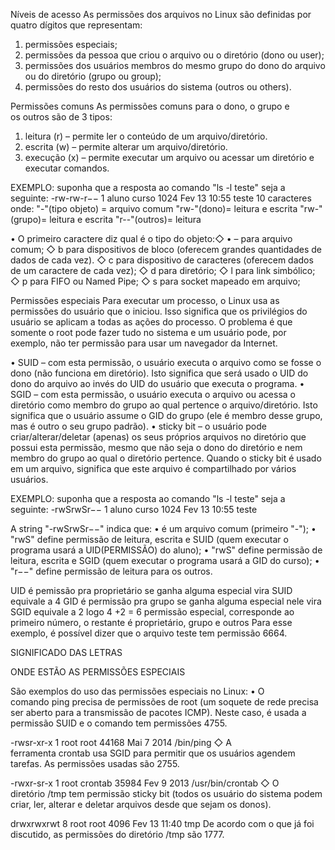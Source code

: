 

Níveis de acesso
As permissões dos arquivos no Linux são definidas por quatro dígitos que representam:
1. permissões especiais;
2. permissões da pessoa que criou o arquivo ou o diretório (dono ou user);
3. permissões dos usuários membros do mesmo grupo do dono do arquivo ou do diretório (grupo ou group);
4. permissões do resto dos usuários do sistema (outros ou others).



Permissões comuns
As permissões comuns para o dono, o grupo e os outros são de 3 tipos:
1. leitura (r) – permite ler o conteúdo de um arquivo/diretório.
2. escrita (w) – permite alterar um arquivo/diretório.
3. execução (x) – permite executar um arquivo ou acessar um diretório e executar comandos.




EXEMPLO:
suponha que a resposta ao comando "ls -l teste" seja a seguinte:
-rw-rw-r−− 1 aluno curso 1024 Fev 13 10:55 teste
10 caracteres onde:
"-"(tipo objeto) = arquivo comum
"rw-"(dono)= leitura e escrita
"rw-"(grupo)= leitura e escrita
"r--"(outros)= leitura



• O primeiro caractere diz qual é o tipo do objeto:◇
•  – para arquivo comum;
◇ b para dispositivos de bloco (oferecem grandes quantidades de dados de cada vez).
◇ c para dispositivo de caracteres (oferecem dados de um caractere de cada vez);
◇ d para diretório;
◇ l para link simbólico;
◇ p para FIFO ou Named Pipe;
◇ s para socket mapeado em arquivo;


Permissões especiais
Para executar um processo, o Linux usa as permissões do usuário que o iniciou. Isso significa que os privilégios do usuário se aplicam a todas as ações do processo. O problema é que somente o root pode fazer tudo no sistema e um usuário pode, por exemplo, não ter permissão para usar um navegador da Internet.

• SUID – com esta permissão, o usuário executa o arquivo como se fosse o dono (não funciona em diretório). Isto significa que será usado o UID do dono do arquivo ao invés do UID do usuário que executa o programa.
• SGID – com esta permissão, o usuário executa o arquivo ou acessa o diretório como membro do grupo ao qual pertence o arquivo/diretório. Isto significa que o usuário assume o GID do grupo (ele é membro desse grupo, mas é outro o seu grupo padrão).
• sticky bit – o usuário pode criar/alterar/deletar (apenas) os seus próprios arquivos no diretório que possui esta permissão, mesmo que não seja o dono do diretório e nem membro do grupo ao qual o diretório pertence. Quando o sticky bit é usado em um arquivo, significa que este arquivo é compartilhado por vários usuários.



EXEMPLO:
suponha que a resposta ao comando "ls -l teste" seja a seguinte:
-rwSrwSr−− 1 aluno curso 1024 Fev 13 10:55 teste


A string "-rwSrwSr−−" indica que:
• é um arquivo comum (primeiro "-");
• "rwS" define permissão de leitura, escrita e SUID (quem executar o programa usará a UID(PERMISSÃO) do aluno);
• "rwS" define permissão de leitura, escrita e SGID (quem executar o programa usará a GID do curso);
• "r−−" define permissão de leitura para os outros.

UID é pemissão pra proprietário se ganha alguma especial vira SUID  equivale a 4
GID é permissão pra grupo se ganha alguma especial nele vira SGID equivale a 2
logo 4 +2 = 6 permissão especial, corresponde ao primeiro número, o restante é proprietário, grupo e outros
Para esse exemplo, é possível dizer que o arquivo teste tem permissão 6664.

SIGNIFICADO DAS LETRAS



ONDE ESTÃO  AS PERMISSÕES ESPECIAIS

São exemplos do uso das permissões especiais no Linux:
• O comando ping precisa de permissões de root (um soquete de rede precisa ser aberto para a transmissão de pacotes ICMP). Neste caso, é usada a permissão SUID e o comando tem permissões 4755.

-rwsr-xr-x 1 root root 44168 Mai 7 2014 /bin/ping
◇ A ferramenta crontab usa SGID para permitir que os usuários agendem tarefas. As permissões usadas são 2755.

-rwxr-sr-x 1 root crontab 35984 Fev 9 2013 /usr/bin/crontab
◇ O diretório /tmp tem permissão sticky bit (todos os usuário do sistema podem criar, ler, alterar e deletar arquivos desde que sejam os donos).

drwxrwxrwt 8 root root 4096 Fev 13 11:40 tmp
De acordo com o que já foi discutido, as permissões do diretório /tmp são 1777.
